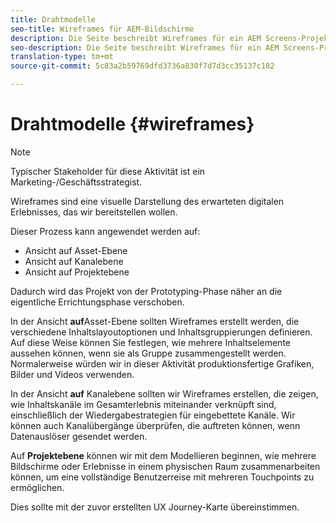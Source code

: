 ```yaml
---
title: Drahtmodelle
seo-title: Wireframes für AEM-Bildschirme
description: Die Seite beschreibt Wireframes für ein AEM Screens-Projekt
seo-description: Die Seite beschreibt Wireframes für ein AEM Screens-Projekt
translation-type: tm+mt
source-git-commit: 5c83a2b59769dfd3736a830f7d7d3cc35137c182

---
```



# Drahtmodelle {#wireframes}

>[!NOTE]
>
>Typischer Stakeholder für diese Aktivität ist ein Marketing-/Geschäftsstrategist.

Wireframes sind eine visuelle Darstellung des erwarteten digitalen Erlebnisses, das wir bereitstellen wollen.

Dieser Prozess kann angewendet werden auf:

* Ansicht auf Asset-Ebene
* Ansicht auf Kanalebene
* Ansicht auf Projektebene

Dadurch wird das Projekt von der Prototyping-Phase näher an die eigentliche Errichtungsphase verschoben.

In der Ansicht **auf**Asset-Ebene sollten Wireframes erstellt werden, die verschiedene Inhaltslayoutoptionen und Inhaltsgruppierungen definieren. Auf diese Weise können Sie festlegen, wie mehrere Inhaltselemente aussehen können, wenn sie als Gruppe zusammengestellt werden.
Normalerweise würden wir in dieser Aktivität produktionsfertige Grafiken, Bilder und Videos verwenden.

In der Ansicht **auf** Kanalebene sollten wir Wireframes erstellen, die zeigen, wie Inhaltskanäle im Gesamterlebnis miteinander verknüpft sind, einschließlich der Wiedergabestrategien für eingebettete Kanäle. Wir können auch Kanalübergänge überprüfen, die auftreten können, wenn Datenauslöser gesendet werden.

Auf **Projektebene** können wir mit dem Modellieren beginnen, wie mehrere Bildschirme oder Erlebnisse in einem physischen Raum zusammenarbeiten können, um eine vollständige Benutzerreise mit mehreren Touchpoints zu ermöglichen.

Dies sollte mit der zuvor erstellten UX Journey-Karte übereinstimmen.


